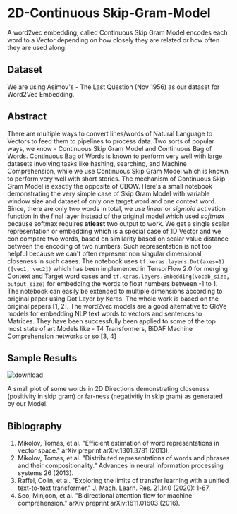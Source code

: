 # 2D-Continuous Skip-Gram-Model
A word2vec embedding, called Continuous Skip Gram Model encodes each word to a Vector depending on how closely they are related or how often they are used along.

## Dataset

We are using Asimov's - The Last Question (Nov 1956) as our dataset for Word2Vec Embedding.

## Abstract

There are multiple ways to convert lines/words of Natural Language to Vectors to feed them to pipelines to process data. Two sorts of popular ways, we know - Continuous Skip Gram Model and Continuous Bag of Words. Continuous Bag of Words is known to perform very well with large datasets involving tasks like hashing, searching, and Machine Comprehension, while we use Continuous Skip Gram Model which is known to perform very well with short stories. The mechanism of Continuous Skip Gram Model is exactly the opposite of CBOW. Here's a small notebook demonstrating the very simple case of Skip Gram Model with variable window size and dataset of only one target word and one context word. Since, there are only two words in total, we use *linear* or *sigmoid* activation function in the final layer instead of the original model which used *softmax* because softmax requires **atleast** two output to work. We get a single scalar representation or embedding which is a special case of 1D Vector and we con compare two words, based on similarity based on scalar value distance between the encoding of two numbers. Such representation is not too helpful because we can't often represent non singular dimensional closeness in such cases. The notebook uses `tf.keras.layers.Dot(axes=1)([vec1, vec2])` which has been implemented in TensorFlow 2.0 for merging Context and Target word cases and `tf.keras.layers.Embedding(vocab_size, output_size)` for embedding the words to float numbers between -1 to 1. The notebook can easily be extended to multiple dimensions according to original paper using Dot Layer by Keras. The whole work is based on the original papers [1, 2]. The word2vec models are a good alternative to GloVe models for embedding NLP text words to vectors and sentences to Matrices. They have been successfully been applied to some of the top most state of art Models like - T4 Transformers, BiDAF Machine Comprehension networks or so [3, 4]

## Sample Results

![download](https://user-images.githubusercontent.com/31654395/180498566-86245668-53c8-4383-bef9-c8175876170d.png)

A small plot of some words in 2D Directions demonstrating closeness (positivity in skip gram) or far-ness (negativitiy in skip gram) as generated by our Model.

## Biblography

1. Mikolov, Tomas, et al. "Efficient estimation of word representations in vector space." arXiv preprint arXiv:1301.3781 (2013).
2. Mikolov, Tomas, et al. "Distributed representations of words and phrases and their compositionality." Advances in neural information processing systems 26 (2013).
3. Raffel, Colin, et al. "Exploring the limits of transfer learning with a unified text-to-text transformer." J. Mach. Learn. Res. 21.140 (2020): 1-67.
4. Seo, Minjoon, et al. "Bidirectional attention flow for machine comprehension." arXiv preprint arXiv:1611.01603 (2016).

  
